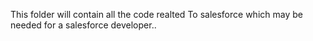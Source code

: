 This folder will contain all the code realted To salesforce which may be needed for a salesforce developer..
